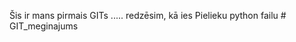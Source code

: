 Šis ir mans pirmais GITs   ..... redzēsim, kā ies
Pielieku python failu
#   G I T _ m e g i n a j u m s  
 